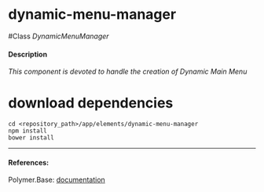 dynamic-menu-manager
=========


#Class
*DynamicMenuManager*

#### Description
*This component is devoted to handle the creation of Dynamic Main Menu*

# download dependencies
```
cd <repository_path>/app/elements/dynamic-menu-manager
npm install
bower install
```

____________
#### References:
Polymer.Base: [documentation](http://polymer.github.io/polymer/)



